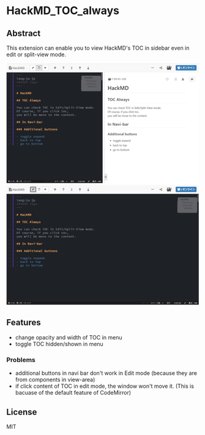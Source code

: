 # HackMD_TOC_always

## Abstract

This extension can enable you to view HackMD's TOC in sidebar even in edit or split-view mode.

![](img/Hack_ss1.png)
![](img/Hack_ss2.png)

## Features

- change opacity and width of TOC in menu
- toggle TOC hidden/shown in menu

### Problems

- additional buttons in navi bar don't work in Edit mode (because they are from components in view-area)
- if click content of TOC in edit mode, the window won't move it. (This is bacuase of the default feature of CodeMirror)

## License

MIT
